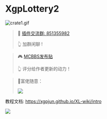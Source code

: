 
# XgpLottery2

![crate1.gif](https://s2.loli.net/2024/01/07/sOIm3Yzj65ntUWA.gif)


> 🔮 [插件交流群: 851355982](https://qm.qq.com/cgi-bin/qm/qr?_wv=1027&k=SY19EvEiFZvqx_mwGSvYn5N-NkgoiqBd&authKey=ch4cQrooW0WGSG9IlomgJH43qyhE8W8alImhOM%2FUbhcTSTb7f1nH%2Fq5k7KlhRhX8&noverify=0&group_code=851355982)
>
> 👆 加群闲聊 !

> 🎮 [MCBBS发布贴](https://www.mcbbs.net/thread-1445345-1-1.html)
>
> 👆 评分给作者更新的动力！



> 💸富佬随意：
>
> [![](https://s2.loli.net/2023/07/12/ZEBA3zusOvFNWLj.png?padding=true?align=center)](https://afdian.net/a/xgp666)


教程文档: https://xgpjun.github.io/XL-wiki/intro

![](https://bstats.org/signatures/bukkit/xgplottery.svg#center)